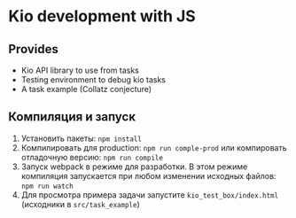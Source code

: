 # Kio development with JS

## Provides
* Kio API library to use from tasks
* Testing environment to debug kio tasks
* A task example (Collatz conjecture)

## Компиляция и запуск

1. Установить пакеты: `npm install`
1. Компилировать для production: `npm run comple-prod` или
   компировать отладочную версию: `npm run compile`
1. Запуск webpack в режиме для разработки. В этом режиме
   компиляция запускается при любом изменении исходных
   файлов: `npm run watch`
1. Для просмотра примера задачи запустите
    `kio_test_box/index.html` (исходники в
    `src/task_example`)